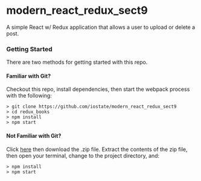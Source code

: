 # modern_react_redux_sect9

A simple React w/ Redux application that allows a user to upload or delete a post.

### Getting Started

There are two methods for getting started with this repo.

#### Familiar with Git?

Checkout this repo, install dependencies, then start the webpack process with the following:

```
> git clone https://github.com/iostate/modern_react_redux_sect9
> cd redux_books
> npm install
> npm start
```

#### Not Familiar with Git?

Click [here](https://github.com/iostate/modern_react_redux_sect9) then download the .zip file. Extract the contents of the zip file, then open your terminal, change to the project directory, and:

```
> npm install
> npm start
```
